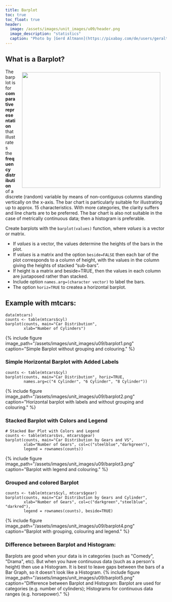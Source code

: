 ```yaml
---
title: Barplot
toc: true
toc_float: true
header:
  image: /assets/images/unit_images/u09/header.png
  image_description: "statistics"
  caption: "Photo by [Gerd Altmann](https://pixabay.com/de/users/geralt-9301/?utm_source=link-attribution&utm_medium=referral&utm_campaign=image&utm_content=4705451) [from Pixabay](https://pixabay.com/)"
---
```


<!--more-->
## What is a Barplot?
<body>
<img src="https://www.webdonuts.com/comics/2009-08-28-Bar-Chart.jpg" width="432" height="362" align="right" vspace="10" hspace="20">
<p>The barplot is for <b>comparative representation</b> that illustrates the <b>frequency distribution</b> of a discrete (random) variable by means of non-contiguous columns standing vertically on the x-axis. The bar chart is particularly suitable for illustrating up to approx. 15 characteristics. With more categories, the clarity suffers and line charts are to be preferred. The bar chart is also not suitable in the case of metrically continuous data; then a histogram is preferable.
</p></body>

Create barplots with the `barplot(values)` function, where *values* is a vector or matrix.
* If *values* is a vector, the values determine the heights of the bars in the plot.
* If *values* is a matrix and the option `beside=FALSE` then each bar of the plot corresponds to a column of height, with the values in the column giving the heights of stacked “sub-bars”.
* If height is a matrix and beside=TRUE, then the values in each column are juxtaposed rather than stacked.
* Include option `names.arg=(character vector)` to label the bars.
* The option `horiz=TRUE` to createa a horizontal barplot.

## Example with mtcars:

```
data(mtcars)
counts <- table(mtcars$cyl)
barplot(counts, main="Car Distribution",
        xlab="Number of Cylinders")
```
{% include figure image_path="/assets/images/unit_images/u09/barplot1.png" caption="Simple Barplot without grouping and colouring." %}

### Simple Horizontal Barplot with Added Labels
```
counts <- table(mtcars$cyl)
barplot(counts, main="Car Distribution", horiz=TRUE,
        names.arg=c("4 Cylinder", "6 Cylinder", "8 Cylinder"))

```
{% include figure image_path="/assets/images/unit_images/u09/barplot2.png" caption="Horizontal barplot with labels and without grouping and colouring." %}

### Stacked Barplot with Colors and Legend
```
# Stacked Bar Plot with Colors and Legend
counts <- table(mtcars$vs, mtcars$gear)
barplot(counts, main="Car Distribution by Gears and VS",
        xlab="Number of Gears", col=c("steelblue","darkgreen"),
        legend = rownames(counts))
```
{% include figure image_path="/assets/images/unit_images/u09/barplot3.png" caption="Barplot with legend and colouring." %}

### Grouped and colored Barplot
```
counts <- table(mtcars$cyl, mtcars$gear)
barplot(counts, main="Car Distribution by Gears and Cylinder",
        xlab="Number of Gears", col=c("darkgreen","steelblue", "darkred"),
        legend = rownames(counts), beside=TRUE)
```
{% include figure image_path="/assets/images/unit_images/u09/barplot4.png" caption="Barplot with grouping, colouring and legend." %}


### Difference between Barplot and Histogram:
Barplots are good when your data is in categories (such as "Comedy", "Drama", etc). But when you have continuous data (such as a person's height) then use a Histogram. It is best to leave gaps between the bars of a Bar Graph, so it doesn't look like a Histogram.
{% include figure image_path="/assets/images/unit_images/u09/barplot5.png" caption="Difference between Barplot and Histogram: Barplot are used for categories (e.g. number of cylinders); Histograms for continuous data ranges (e.g. horsepower)." %}
